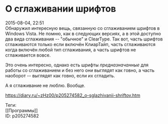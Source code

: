 О сглаживании шрифтов
======================

   
 2015-08-04, 22:51   
  Обнаружил интересную вещь, связанную со сглаживанием шрифтов в Windows Vista. Не помню, как в следующих версиях, а в этой доступно два вида сглаживания -- "обычное" и ClearType. Так вот, часть шрифтов сглаживаются только если включён КлиарТайп, часть сглаживаются когда включён любой тип сглаживания, а часть шрифтов не сглаживается вовсе.   
   
 Это очень интересно, однако есть шрифты  *предназначанные*  для работы со сглаживанием и без него они выглядят как говно, а часть наоборот -- выглядят как говно, если их сгладить.   
   
 А я сглаживание не люблю. Вообще.   
    
 <https://diary.ru/~zHz00/p205274582_o-sglazhivanii-shriftov.htm>   
   
 Теги:   
 [[Программы]]   
 ID: p205274582
